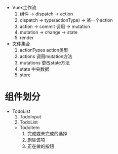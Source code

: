 - Vuex工作流
    1. 组件 -> dispatch -> action
    2. dispatch -> type(actionType) -> 某一个action
    3. action -> commit 调用 -> mutation
    4. mutation -> change -> state
    5. render
- 文件集合
    1. actionTypes action类型
    2. actions     调用mutation方法
    3. mutations   更改state方法
    4. state       中央数据
    5. store


# 组件划分
 - TodoList
    1. TodoInput
    2. TodoList
     - TodoItem
        1. 完成或未完成的选择
        2. 删除该项
        3. 正在做的按钮